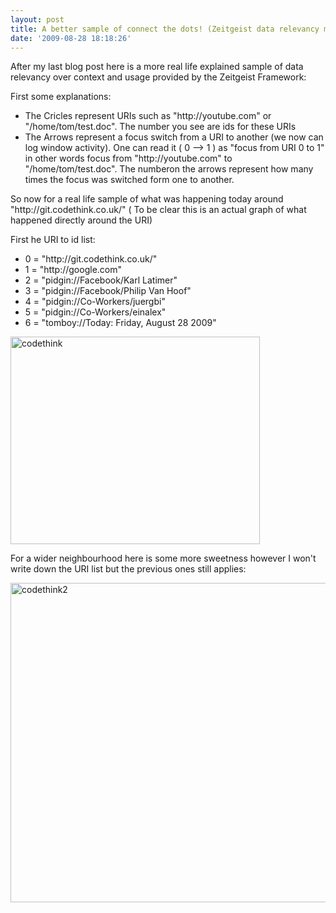 ```yaml
---
layout: post
title: A better sample of connect the dots! (Zeitgeist data relevancy monitor)
date: '2009-08-28 18:18:26'
---
```


After my last blog post here is a more real life explained sample of data relevancy over context and usage provided by the Zeitgeist Framework:

First some explanations:
<ul>
	<li>The Cricles represent URIs such as "http://youtube.com" or "/home/tom/test.doc". The number you see are ids for these URIs</li>
	<li>The Arrows represent a focus switch from a URI to another (we now can log window activity). One can read it ( 0 --&gt; 1 ) as "focus from URI 0 to 1" in other words focus from "http://youtube.com" to "/home/tom/test.doc". The numberon the arrows represent how many times the focus was switched form one to another.</li>
</ul>
So now for a real life sample of what was happening today around "http://git.codethink.co.uk/" ( To be clear this is an actual graph of what happened directly around the URI)

First he URI to id list:
<ul>
	<li>0 = "http://git.codethink.co.uk/"</li>
	<li>1 = "http://google.com"</li>
	<li>2 = "pidgin://Facebook/Karl Latimer"</li>
	<li>3 = "pidgin://Facebook/Philip Van Hoof"</li>
	<li>4 = "pidgin://Co-Workers/juergbi"</li>
	<li>5 = "pidgin://Co-Workers/einalex"</li>
	<li>6 = "tomboy://Today: Friday, August 28 2009"</li>
</ul>
<a href="http://geekyogre.com/content/images/2009/08/codethink.png"><img class="alignnone size-full wp-image-813" title="codethink" src="http://geekyogre.com/content/images/2009/08/codethink.png" alt="codethink" width="399" height="332" /></a>

For a wider neighbourhood here is some more sweetness however I won't write down the URI list but the previous ones still applies:

<a href="http://geekyogre.com/content/images/2009/08/codethink2.png"><img class="alignnone size-full wp-image-814" title="codethink2" src="http://geekyogre.com/content/images/2009/08/codethink2.png" alt="codethink2" width="622" height="511" /></a>